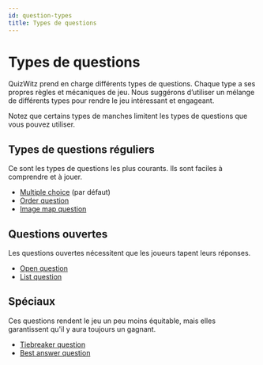 ```yaml
---
id: question-types
title: Types de questions
---
```


# Types de questions

QuizWitz prend en charge différents types de questions. Chaque type a ses propres règles et mécaniques de jeu.
Nous suggérons d’utiliser un mélange de différents types pour rendre le jeu intéressant et engageant.

Notez que certains types de manches limitent les types de questions que vous pouvez utiliser.

## Types de questions réguliers

Ce sont les types de questions les plus courants. Ils sont faciles à comprendre et à jouer.

- [Multiple choice](001-multiple-choice.md) (par défaut)
- [Order question](003-order-question.md)
- [Image map question](004-image-map.md)

## Questions ouvertes

Les questions ouvertes nécessitent que les joueurs tapent leurs réponses.

- [Open question](002-open-question.md)
- [List question](005-list-question.md)

## Spéciaux

Ces questions rendent le jeu un peu moins équitable, mais elles garantissent qu'il y aura toujours un gagnant.

- [Tiebreaker question](006-tiebreaker-question.md)
- [Best answer question](007-best-answer-question.md)
